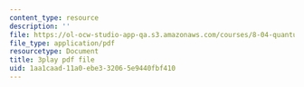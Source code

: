 ```yaml
---
content_type: resource
description: ''
file: https://ol-ocw-studio-app-qa.s3.amazonaws.com/courses/8-04-quantum-physics-i-spring-2016/1aa1caad11a0ebe332065e9440fbf410_8NKsBpjXRt0.pdf
file_type: application/pdf
resourcetype: Document
title: 3play pdf file
uid: 1aa1caad-11a0-ebe3-3206-5e9440fbf410
---
```

